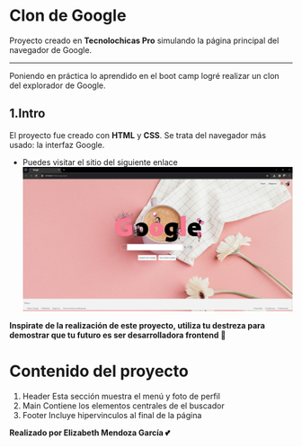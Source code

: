 # Clon de Google
Proyecto creado en **Tecnolochicas Pro** simulando la página principal del navegador de Google.
****
Poniendo en práctica lo aprendido en el boot camp logré realizar un clon del explorador de Google.
## 1.Intro
El proyecto fue creado con **HTML** y **CSS**. Se trata del navegador más usado: la interfaz Google.
* Puedes visitar el sitio del siguiente enlace
![Clon de Google](imagenes/CAPTURA-CLON-DE-GOOGLE.png)

**Inspirate de la realización de este proyecto, utiliza tu destreza para demostrar que tu futuro es ser desarrolladora frontend 💪**

# Contenido del proyecto
1. Header
Esta sección muestra el menú y foto de perfil
2. Main
Contiene los elementos centrales de el buscador
3. Footer
Incluye hipervinculos al final de la página

**Realizado por Elizabeth Mendoza García 💕**
